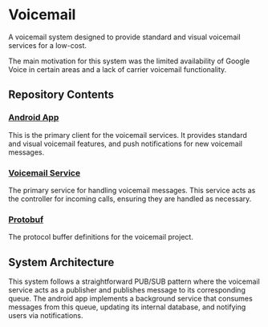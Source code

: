 # Voicemail

A voicemail system designed to provide standard and visual voicemail services for a low-cost.

The main motivation for this system was the limited availability of Google Voice in certain areas
and a lack of carrier voicemail functionality.

## Repository Contents
### [Android App](android)
This is the primary client for the voicemail services. It provides standard and visual voicemail
features, and push notifications for new voicemail messages.

### [Voicemail Service](voicemail-service)
The primary service for handling voicemail messages. This service acts as the controller for
incoming calls, ensuring they are handled as necessary.

### [Protobuf](protobuf)
The protocol buffer definitions for the voicemail project.


## System Architecture

This system follows a straightforward PUB/SUB pattern where the voicemail service acts as a
publisher and publishes message to its corresponding queue. The android app implements a background
service that consumes messages from this queue, updating its internal database, and notifying users
via notifications.
